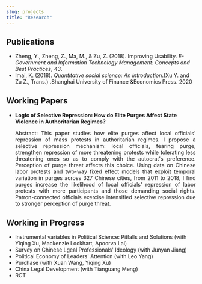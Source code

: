 ```yaml
---
slug: projects
title: "Research"
---
```


## Publications

* Zheng, Y., Zheng, Z., Ma, M., & Zu, Z. (2018). Improving Usability. *E-Government and Information Technology Management: Concepts and Best Practices*, *43*.
* Imai, K. (2018). *Quantitative social science: An introduction*.(Xu Y. and Zu Z., Trans.) .Shanghai University of Finance &Economics Press. 2020

##  Working Papers

* **Logic of Selective Repression: How do Elite Purges Affect State Violence in Authoritarian Regimes?**    

  <div style="text-align:justify">Abstract: This paper studies how elite purges affect local officials' repression of mass protests in authoritarian regimes. I propose a selective repression mechanism: local officials, fearing purge, strengthen repression of more threatening protests while tolerating less threatening ones so as to comply with the autocrat's preference. Perception of purge threat affects this choice. Using data on Chinese labor protests and two-way fixed effect models that exploit temporal variation in purges across 327 Chinese cities, from 2011 to 2018, I find purges increase the likelihood of local officials' repression of labor protests with more participants and those demanding social rights. Patron-connected officials exercise intensified selective repression due to stronger perception of purge threat. </div>

  


## Working in Progress

* Instrumental variables in Political Science: Pitfalls and Solutions (with Yiqing Xu, Mackenzie Lockhart, Apoorva Lal)
* Survey on Chinese Lgeal Professionals' Ideology (with Junyan Jiang)
* Political Economy of Leaders' Attention (with Leo Yang)
* Purchase (with Xuan Wang, Yiqing Xu)
* China Legal Development (with Tianguang Meng)
* RCT 